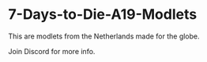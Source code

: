 # 7-Days-to-Die-A19-Modlets
This are modlets from the Netherlands made for the globe.

Join Discord for more info.
